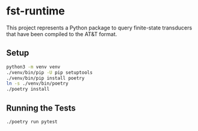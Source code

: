 # fst-runtime

This project represents a Python package to query finite-state transducers that have been compiled to the AT&T format.

## Setup

```bash
python3 -m venv venv
./venv/bin/pip -U pip setuptools
./venv/bin/pip install poetry
ln -s ./venv/bin/poetry
./poetry install
```

## Running the Tests

`./poetry run pytest`
